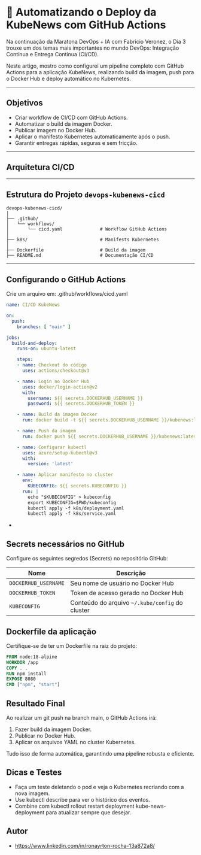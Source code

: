 # 🚀 Automatizando o Deploy da KubeNews com GitHub Actions

Na continuação da Maratona DevOps + IA com Fabricio Veronez, o Dia 3 trouxe um dos temas mais importantes no mundo DevOps: Integração Contínua e Entrega Contínua (CI/CD).

Neste artigo, mostro como configurei um pipeline completo com GitHub Actions para a aplicação KubeNews, realizando build da imagem, push para o Docker Hub e deploy automático no Kubernetes.


---

##  Objetivos
- Criar workflow de CI/CD com GitHub Actions.
- Automatizar o build da imagem Docker.
- Publicar imagem no Docker Hub.
- Aplicar o manifesto Kubernetes automaticamente após o push.
- Garantir entregas rápidas, seguras e sem fricção.

---

##  Arquitetura CI/CD



---


## Estrutura do Projeto `devops-kubenews-cicd`

```plaintext
devops-kubenews-cicd/
│
├── .github/
│   └── workflows/
│       └── cicd.yaml              # Workflow GitHub Actions
│
├── k8s/                           # Manifests Kubernetes
│
├── Dockerfile                     # Build da imagem
├── README.md                      # Documentação CI/CD
```
---

##  Configurando o GitHub Actions
Crie um arquivo em:
.github/workflows/cicd.yaml

```yaml
name: CI/CD KubeNews

on:
  push:
    branches: [ "main" ]

jobs:
  build-and-deploy:
    runs-on: ubuntu-latest

    steps:
    - name: Checkout do código
      uses: actions/checkout@v3

    - name: Login no Docker Hub
      uses: docker/login-action@v2
      with:
        username: ${{ secrets.DOCKERHUB_USERNAME }}
        password: ${{ secrets.DOCKERHUB_TOKEN }}

    - name: Build da imagem Docker
      run: docker build -t ${{ secrets.DOCKERHUB_USERNAME }}/kubenews:latest .

    - name: Push da imagem
      run: docker push ${{ secrets.DOCKERHUB_USERNAME }}/kubenews:latest

    - name: Configurar kubectl
      uses: azure/setup-kubectl@v3
      with:
        version: 'latest'

    - name: Aplicar manifesto no cluster
      env:
        KUBECONFIG: ${{ secrets.KUBECONFIG }}
      run: |
        echo "$KUBECONFIG" > kubeconfig
        export KUBECONFIG=$PWD/kubeconfig
        kubectl apply -f k8s/deployment.yaml
        kubectl apply -f k8s/service.yaml
```
-

## Secrets necessários no GitHub
Configure os seguintes segredos (Secrets) no repositório GitHub:

| Nome                 | Descrição                                       |
| -------------------- | ----------------------------------------------- |
| `DOCKERHUB_USERNAME` | Seu nome de usuário no Docker Hub               |
| `DOCKERHUB_TOKEN`    | Token de acesso gerado no Docker Hub            |
| `KUBECONFIG`         | Conteúdo do arquivo `~/.kube/config` do cluster |


## Dockerfile da aplicação
Certifique-se de ter um Dockerfile na raiz do projeto:

```dockerfile
FROM node:18-alpine
WORKDIR /app
COPY . .
RUN npm install
EXPOSE 8080
CMD ["npm", "start"]
```

## Resultado Final
Ao realizar um git push na branch main, o GitHub Actions irá:

1. Fazer build da imagem Docker.
2. Publicar no Docker Hub.
3. Aplicar os arquivos YAML no cluster Kubernetes.

Tudo isso de forma automática, garantindo uma pipeline robusta e eficiente.


## Dicas e Testes
- Faça um teste deletando o pod e veja o Kubernetes recriando com a nova imagem.
- Use kubectl describe para ver o histórico dos eventos.
- Combine com kubectl rollout restart deployment kube-news-deployment para atualizar sempre que desejar.

##  Autor
- https://www.linkedin.com/in/ronayrton-rocha-13a872a8/